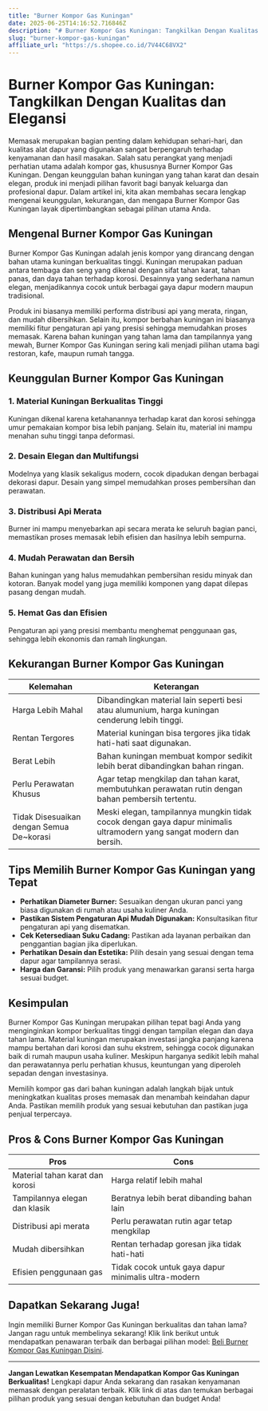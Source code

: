 ```yaml
---
title: "Burner Kompor Gas Kuningan"
date: 2025-06-25T14:16:52.716846Z
description: "# Burner Kompor Gas Kuningan: Tangkilkan Dengan Kualitas dan Elegansi..."
slug: "burner-kompor-gas-kuningan"
affiliate_url: "https://s.shopee.co.id/7V44C68VX2"
---
```

# Burner Kompor Gas Kuningan: Tangkilkan Dengan Kualitas dan Elegansi

Memasak merupakan bagian penting dalam kehidupan sehari-hari, dan kualitas alat dapur yang digunakan sangat berpengaruh terhadap kenyamanan dan hasil masakan. Salah satu perangkat yang menjadi perhatian utama adalah kompor gas, khususnya Burner Kompor Gas Kuningan. Dengan keunggulan bahan kuningan yang tahan karat dan desain elegan, produk ini menjadi pilihan favorit bagi banyak keluarga dan profesional dapur. Dalam artikel ini, kita akan membahas secara lengkap mengenai keunggulan, kekurangan, dan mengapa Burner Kompor Gas Kuningan layak dipertimbangkan sebagai pilihan utama Anda.

## Mengenal Burner Kompor Gas Kuningan

Burner Kompor Gas Kuningan adalah jenis kompor yang dirancang dengan bahan utama kuningan berkualitas tinggi. Kuningan merupakan paduan antara tembaga dan seng yang dikenal dengan sifat tahan karat, tahan panas, dan daya tahan terhadap korosi. Desainnya yang sederhana namun elegan, menjadikannya cocok untuk berbagai gaya dapur modern maupun tradisional.

Produk ini biasanya memiliki performa distribusi api yang merata, ringan, dan mudah dibersihkan. Selain itu, kompor berbahan kuningan ini biasanya memiliki fitur pengaturan api yang presisi sehingga memudahkan proses memasak. Karena bahan kuningan yang tahan lama dan tampilannya yang mewah, Burner Kompor Gas Kuningan sering kali menjadi pilihan utama bagi restoran, kafe, maupun rumah tangga.

## Keunggulan Burner Kompor Gas Kuningan

### 1. Material Kuningan Berkualitas Tinggi
Kuningan dikenal karena ketahanannya terhadap karat dan korosi sehingga umur pemakaian kompor bisa lebih panjang. Selain itu, material ini mampu menahan suhu tinggi tanpa deformasi.

### 2. Desain Elegan dan Multifungsi
Modelnya yang klasik sekaligus modern, cocok dipadukan dengan berbagai dekorasi dapur. Desain yang simpel memudahkan proses pembersihan dan perawatan.

### 3. Distribusi Api Merata
Burner ini mampu menyebarkan api secara merata ke seluruh bagian panci, memastikan proses memasak lebih efisien dan hasilnya lebih sempurna.

### 4. Mudah Perawatan dan Bersih
Bahan kuningan yang halus memudahkan pembersihan residu minyak dan kotoran. Banyak model yang juga memiliki komponen yang dapat dilepas pasang dengan mudah.

### 5. Hemat Gas dan Efisien
Pengaturan api yang presisi membantu menghemat penggunaan gas, sehingga lebih ekonomis dan ramah lingkungan.

## Kekurangan Burner Kompor Gas Kuningan

| Kelemahan | Keterangan |
|------------|------------|
| Harga Lebih Mahal | Dibandingkan material lain seperti besi atau alumunium, harga kuningan cenderung lebih tinggi. |
| Rentan Tergores | Material kuningan bisa tergores jika tidak hati-hati saat digunakan. |
| Berat Lebih | Bahan kuningan membuat kompor sedikit lebih berat dibandingkan bahan ringan. |
| Perlu Perawatan Khusus | Agar tetap mengkilap dan tahan karat, membutuhkan perawatan rutin dengan bahan pembersih tertentu. |
| Tidak Disesuaikan dengan Semua De~korasi | Meski elegan, tampilannya mungkin tidak cocok dengan gaya dapur minimalis ultramodern yang sangat modern dan bersih. |

## Tips Memilih Burner Kompor Gas Kuningan yang Tepat

- **Perhatikan Diameter Burner:** Sesuaikan dengan ukuran panci yang biasa digunakan di rumah atau usaha kuliner Anda.
- **Pastikan Sistem Pengaturan Api Mudah Digunakan:** Konsultasikan fitur pengaturan api yang disematkan.
- **Cek Ketersediaan Suku Cadang:** Pastikan ada layanan perbaikan dan penggantian bagian jika diperlukan.
- **Perhatikan Desain dan Estetika:** Pilih desain yang sesuai dengan tema dapur agar tampilannya serasi.
- **Harga dan Garansi:** Pilih produk yang menawarkan garansi serta harga sesuai budget.

## Kesimpulan

Burner Kompor Gas Kuningan merupakan pilihan tepat bagi Anda yang menginginkan kompor berkualitas tinggi dengan tampilan elegan dan daya tahan lama. Material kuningan merupakan investasi jangka panjang karena mampu bertahan dari korosi dan suhu ekstrem, sehingga cocok digunakan baik di rumah maupun usaha kuliner. Meskipun harganya sedikit lebih mahal dan perawatannya perlu perhatian khusus, keuntungan yang diperoleh sepadan dengan investasinya.

Memilih kompor gas dari bahan kuningan adalah langkah bijak untuk meningkatkan kualitas proses memasak dan menambah keindahan dapur Anda. Pastikan memilih produk yang sesuai kebutuhan dan pastikan juga penjual terpercaya.

## Pros & Cons Burner Kompor Gas Kuningan

| **Pros** | **Cons** |
|------------------------------|----------------------------|
| Material tahan karat dan korosi | Harga relatif lebih mahal |
| Tampilannya elegan dan klasik | Beratnya lebih berat dibanding bahan lain |
| Distribusi api merata | Perlu perawatan rutin agar tetap mengkilap |
| Mudah dibersihkan | Rentan terhadap goresan jika tidak hati-hati |
| Efisien penggunaan gas | Tidak cocok untuk gaya dapur minimalis ultra-modern |

## Dapatkan Sekarang Juga!

Ingin memiliki Burner Kompor Gas Kuningan berkualitas dan tahan lama? Jangan ragu untuk membelinya sekarang! Klik link berikut untuk mendapatkan penawaran terbaik dan berbagai pilihan model: [Beli Burner Kompor Gas Kuningan Disini](https://s.shopee.co.id/7V44C68VX2).

---

**Jangan Lewatkan Kesempatan Mendapatkan Kompor Gas Kuningan Berkualitas!** Lengkapi dapur Anda sekarang dan rasakan kenyamanan memasak dengan peralatan terbaik. Klik link di atas dan temukan berbagai pilihan produk yang sesuai dengan kebutuhan dan budget Anda!